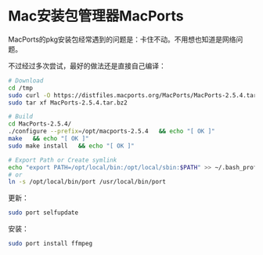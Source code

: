 # Mac安装包管理器MacPorts

MacPorts的pkg安装包经常遇到的问题是：卡住不动。不用想也知道是网络问题。

不过经过多次尝试，最好的做法还是直接自己编译：

```sh
# Download
cd /tmp
sudo curl -O https://distfiles.macports.org/MacPorts/MacPorts-2.5.4.tar.bz2
sudo tar xf MacPorts-2.5.4.tar.bz2

# Build
cd MacPorts-2.5.4/
./configure --prefix=/opt/macports-2.5.4   && echo "[ OK ]"
make   && echo "[ OK ]"
sudo make install   && echo "[ OK ]"

# Export Path or Create symlink
echo "export PATH=/opt/local/bin:/opt/local/sbin:$PATH" >> ~/.bash_profile
# or
ln -s /opt/local/bin/port /usr/local/bin/port
```


更新：
```sh
sudo port selfupdate
```

安装：
```sh
sudo port install ffmpeg
```

